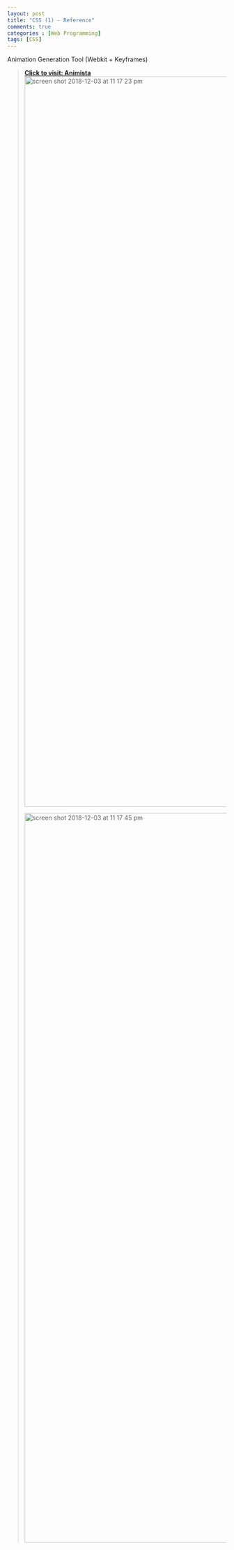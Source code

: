 ```yaml
---
layout: post
title: "CSS (1) - Reference"
comments: true
categories : [Web Programming]
tags: [CSS]
---
```


<subtitle>Animation Generation Tool (Webkit + Keyframes)</subtitle>
> <b><a href="http://animista.net/" target="_blank">Click to visit: Animista</a></b>
> <img width="1677" alt="screen shot 2018-12-03 at 11 17 23 pm" src="https://user-images.githubusercontent.com/43384877/49418742-afe17480-f751-11e8-931b-9a7f823dc01c.png">
>
> <img width="1675" alt="screen shot 2018-12-03 at 11 17 45 pm" src="https://user-images.githubusercontent.com/43384877/49418747-b5d75580-f751-11e8-8f4a-550aa9cf8c64.png">
